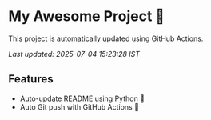 # My Awesome Project 🚀

This project is automatically updated using GitHub Actions.

_Last updated: 2025-07-04 15:23:28 IST_

## Features
- Auto-update README using Python 🐍
- Auto Git push with GitHub Actions 🤖
